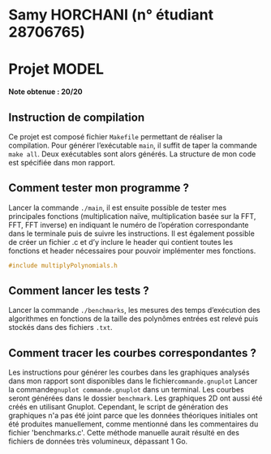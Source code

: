 # Samy HORCHANI (n° étudiant 28706765)
# Projet MODEL
**Note obtenue : 20/20**

## Instruction de compilation
Ce projet est composé fichier `Makefile` permettant de réaliser la compilation. Pour générer l’exécutable `main`, il suffit de taper la commande `make all`. Deux exécutables sont alors générés. 
La structure de mon code est spécifiée dans mon rapport.

## Comment tester mon programme ?

Lancer la commande `./main`, il est ensuite possible de tester mes principales fonctions (multiplication naïve, multiplication basée sur la FFT, FFT, FFT inverse) en indiquant le numéro de l’opération correspondante dans le terminale puis de suivre les instructions. Il est également possible de créer un fichier .c et d’y inclure le header qui contient toutes les fonctions et header nécessaires pour pouvoir implémenter mes fonctions.
```c
#include multiplyPolynomials.h
```

## Comment lancer les tests ?

Lancer la commande `./benchmarks`, les mesures des temps d’exécution des algorithmes en fonctions de la taille des polynômes entrées est relevé puis stockés dans des fichiers `.txt`.

## Comment tracer les courbes correspondantes ?

Les instructions pour générer les courbes dans les graphiques analysés dans mon rapport sont disponibles dans le fichier`commande.gnuplot` 
Lancer la commande`gnuplot commande.gnuplot` dans un terminal. Les courbes seront générées dans le dossier `benchmark`.
Les graphiques 2D ont aussi été créés en utilisant Gnuplot. Cependant, le script de génération des graphiques n'a pas été joint parce que les données théoriques initiales ont été produites manuellement, comme mentionné dans les commentaires du fichier 'benchmarks.c'. Cette méthode manuelle aurait résulté en des fichiers de données très volumineux, dépassant 1 Go.

